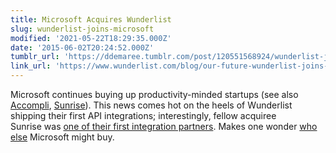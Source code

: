 ```yaml
---
title: Microsoft Acquires Wunderlist
slug: wunderlist-joins-microsoft
modified: '2021-05-22T18:29:35.000Z'
date: '2015-06-02T20:24:52.000Z'
tumblr_url: 'https://ddemaree.tumblr.com/post/120551568924/wunderlist-joins-microsoft'
link_url: 'https://www.wunderlist.com/blog/our-future-wunderlist-joins-microsoft/'
---
```

Microsoft continues buying up productivity-minded startups (see also [Accompli](http://www.theverge.com/2014/12/1/7298679/microsoft-acquires-acompli), [Sunrise](http://www.theverge.com/2015/2/11/7984603/microsoft-sunrise-acquisition-official)). This news comes hot on the heels of Wunderlist shipping their first API integrations; interestingly, fellow acquiree Sunrise was [one of their first integration partners](http://blog.sunrise.am/post/119356066789/sunrise-welcomes-wunderlist-on-android-ios-and). Makes one wonder [who else](http://slack.com) Microsoft might buy.
